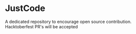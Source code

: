 # JustCode
A dedicated repository to encourage open source contribution. Hacktoberfest PR's will be accepted
